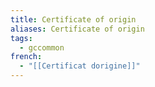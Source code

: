 ```yaml
---
title: Certificate of origin
aliases: Certificate of origin
tags:
  - gccommon
french:
  - "[[Certificat dorigine]]"
---
```

